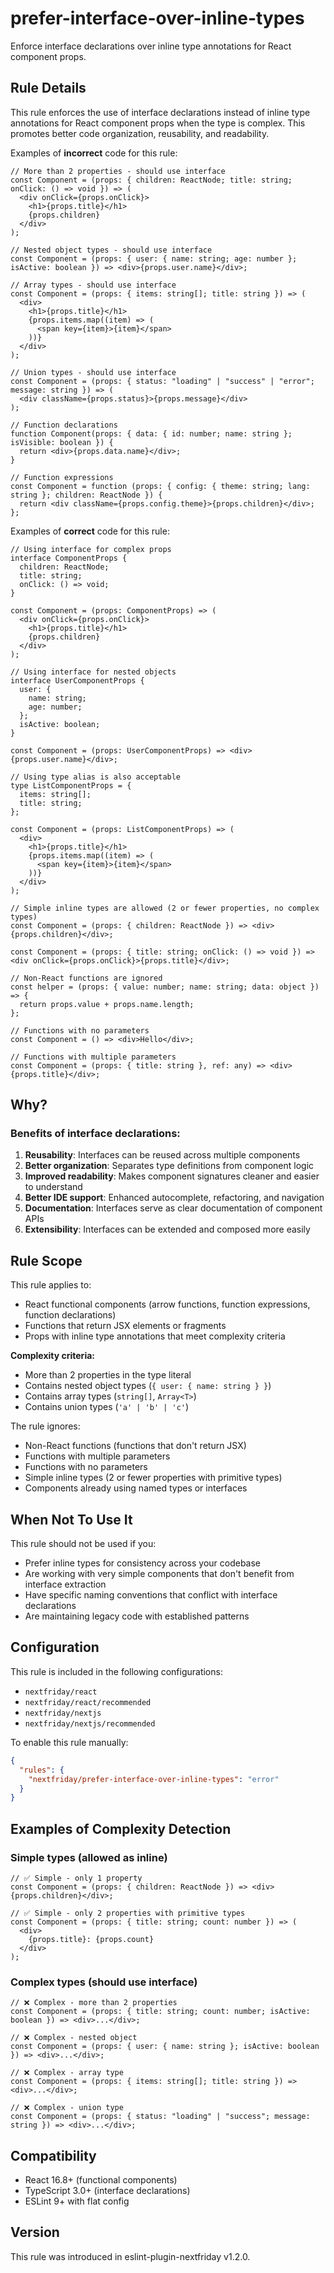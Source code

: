 # prefer-interface-over-inline-types

Enforce interface declarations over inline type annotations for React component props.

## Rule Details

This rule enforces the use of interface declarations instead of inline type annotations for React component props when the type is complex. This promotes better code organization, reusability, and readability.

Examples of **incorrect** code for this rule:

```tsx
// More than 2 properties - should use interface
const Component = (props: { children: ReactNode; title: string; onClick: () => void }) => (
  <div onClick={props.onClick}>
    <h1>{props.title}</h1>
    {props.children}
  </div>
);

// Nested object types - should use interface
const Component = (props: { user: { name: string; age: number }; isActive: boolean }) => <div>{props.user.name}</div>;

// Array types - should use interface
const Component = (props: { items: string[]; title: string }) => (
  <div>
    <h1>{props.title}</h1>
    {props.items.map((item) => (
      <span key={item}>{item}</span>
    ))}
  </div>
);

// Union types - should use interface
const Component = (props: { status: "loading" | "success" | "error"; message: string }) => (
  <div className={props.status}>{props.message}</div>
);

// Function declarations
function Component(props: { data: { id: number; name: string }; isVisible: boolean }) {
  return <div>{props.data.name}</div>;
}

// Function expressions
const Component = function (props: { config: { theme: string; lang: string }; children: ReactNode }) {
  return <div className={props.config.theme}>{props.children}</div>;
};
```

Examples of **correct** code for this rule:

```tsx
// Using interface for complex props
interface ComponentProps {
  children: ReactNode;
  title: string;
  onClick: () => void;
}

const Component = (props: ComponentProps) => (
  <div onClick={props.onClick}>
    <h1>{props.title}</h1>
    {props.children}
  </div>
);

// Using interface for nested objects
interface UserComponentProps {
  user: {
    name: string;
    age: number;
  };
  isActive: boolean;
}

const Component = (props: UserComponentProps) => <div>{props.user.name}</div>;

// Using type alias is also acceptable
type ListComponentProps = {
  items: string[];
  title: string;
};

const Component = (props: ListComponentProps) => (
  <div>
    <h1>{props.title}</h1>
    {props.items.map((item) => (
      <span key={item}>{item}</span>
    ))}
  </div>
);

// Simple inline types are allowed (2 or fewer properties, no complex types)
const Component = (props: { children: ReactNode }) => <div>{props.children}</div>;

const Component = (props: { title: string; onClick: () => void }) => <div onClick={props.onClick}>{props.title}</div>;

// Non-React functions are ignored
const helper = (props: { value: number; name: string; data: object }) => {
  return props.value + props.name.length;
};

// Functions with no parameters
const Component = () => <div>Hello</div>;

// Functions with multiple parameters
const Component = (props: { title: string }, ref: any) => <div>{props.title}</div>;
```

## Why?

### Benefits of interface declarations:

1. **Reusability**: Interfaces can be reused across multiple components
2. **Better organization**: Separates type definitions from component logic
3. **Improved readability**: Makes component signatures cleaner and easier to understand
4. **Better IDE support**: Enhanced autocomplete, refactoring, and navigation
5. **Documentation**: Interfaces serve as clear documentation of component APIs
6. **Extensibility**: Interfaces can be extended and composed more easily

## Rule Scope

This rule applies to:

- React functional components (arrow functions, function expressions, function declarations)
- Functions that return JSX elements or fragments
- Props with inline type annotations that meet complexity criteria

**Complexity criteria:**

- More than 2 properties in the type literal
- Contains nested object types (`{ user: { name: string } }`)
- Contains array types (`string[]`, `Array<T>`)
- Contains union types (`'a' | 'b' | 'c'`)

The rule ignores:

- Non-React functions (functions that don't return JSX)
- Functions with multiple parameters
- Functions with no parameters
- Simple inline types (2 or fewer properties with primitive types)
- Components already using named types or interfaces

## When Not To Use It

This rule should not be used if you:

- Prefer inline types for consistency across your codebase
- Are working with very simple components that don't benefit from interface extraction
- Have specific naming conventions that conflict with interface declarations
- Are maintaining legacy code with established patterns

## Configuration

This rule is included in the following configurations:

- `nextfriday/react`
- `nextfriday/react/recommended`
- `nextfriday/nextjs`
- `nextfriday/nextjs/recommended`

To enable this rule manually:

```json
{
  "rules": {
    "nextfriday/prefer-interface-over-inline-types": "error"
  }
}
```

## Examples of Complexity Detection

### Simple types (allowed as inline)

```tsx
// ✅ Simple - only 1 property
const Component = (props: { children: ReactNode }) => <div>{props.children}</div>;

// ✅ Simple - only 2 properties with primitive types
const Component = (props: { title: string; count: number }) => (
  <div>
    {props.title}: {props.count}
  </div>
);
```

### Complex types (should use interface)

```tsx
// ❌ Complex - more than 2 properties
const Component = (props: { title: string; count: number; isActive: boolean }) => <div>...</div>;

// ❌ Complex - nested object
const Component = (props: { user: { name: string }; isActive: boolean }) => <div>...</div>;

// ❌ Complex - array type
const Component = (props: { items: string[]; title: string }) => <div>...</div>;

// ❌ Complex - union type
const Component = (props: { status: "loading" | "success"; message: string }) => <div>...</div>;
```

## Compatibility

- React 16.8+ (functional components)
- TypeScript 3.0+ (interface declarations)
- ESLint 9+ with flat config

## Version

This rule was introduced in eslint-plugin-nextfriday v1.2.0.
